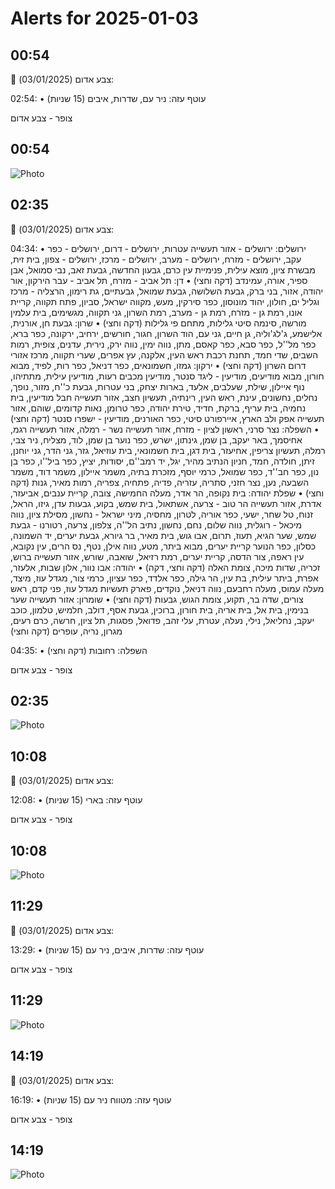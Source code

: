 # Alerts for 2025-01-03

## 00:54

🔴 צבע אדום (03/01/2025):

02:54:
• עוטף עזה: ניר עם, שדרות, איבים (15 שניות)

צופר - צבע אדום

## 00:54

![Photo](images/38256.jpg)

## 02:35

🔴 צבע אדום (03/01/2025):

04:34:
• ירושלים: ירושלים - אזור תעשייה עטרות, ירושלים - דרום, ירושלים - כפר עקב, ירושלים - מזרח, ירושלים - מערב, ירושלים - מרכז, ירושלים - צפון, בית זית, מבשרת ציון, מוצא עילית, פנימיית עין כרם, גבעון החדשה, גבעת זאב, נבי סמואל, אבן ספיר, אורה, עמינדב (דקה וחצי)
• דן: תל אביב - מזרח, תל אביב - עבר הירקון, אור יהודה, אזור, בני ברק, גבעת השלושה, גבעת שמואל, גבעתיים, גת רימון, הרצליה - מרכז וגליל ים, חולון, יהוד מונוסון, כפר סירקין, מעש, מקווה ישראל, סביון, פתח תקווה, קריית אונו, רמת גן - מזרח, רמת גן - מערב, רמת השרון, גני תקווה, מגשימים, בית עלמין מורשה, סינמה סיטי גלילות, מתחם פי גלילות (דקה וחצי)
• שרון: גבעת חן, אורנית, אלישמע, ג'לג'וליה, גן חיים, גני עם, הוד השרון, חגור, חורשים, ירחיב, ירקונה, כפר ברא, כפר מל''ל, כפר סבא, כפר קאסם, מתן, נווה ימין, נווה ירק, נירית, עדנים, צופית, רמות השבים, שדי חמד, תחנת רכבת ראש העין, אלקנה, עץ אפרים, שערי תקווה, מרכז אזורי דרום השרון (דקה וחצי)
• ירקון: גמזו, חשמונאים, כפר דניאל, כפר רות, לפיד, מבוא חורון, מבוא מודיעים, מודיעין - ליגד סנטר, מודיעין מכבים רעות, מודיעין עילית, מתתיהו, נוף איילון, שילת, שעלבים, אלעד, בארות יצחק, בני עטרות, גבעת כ''ח, מזור, נופך, נחלים, נחשונים, עינת, ראש העין, רינתיה, תעשיון חצב, אזור תעשייה חבל מודיעין, בית נחמיה, בית עריף, ברקת, חדיד, טירת יהודה, כפר טרומן, נאות קדומים, שוהם, אזור תעשייה אפק ולב הארץ, איירפורט סיטי, כפר האורנים, מודיעין - ישפרו סנטר (דקה וחצי)
• השפלה: נצר סרני, ראשון לציון - מזרח, אזור תעשייה נשר - רמלה, אזור תעשייה רגמ, אחיסמך, באר יעקב, בן שמן, גינתון, ישרש, כפר נוער בן שמן, לוד, מצליח, ניר צבי, רמלה, תעשיון צריפין, אחיעזר, בית דגן, בית חשמונאי, בית עוזיאל, גזר, גני הדר, גני יוחנן, זיתן, חולדה, חמד, חניון הנתיב מהיר, יגל, יד רמב''ם, יסודות, יציץ, כפר ביל''ו, כפר בן נון, כפר חב''ד, כפר שמואל, כרמי יוסף, מזכרת בתיה, משמר איילון, משמר דוד, משמר השבעה, נען, נצר חזני, סתריה, עזריה, פדיה, פתחיה, צפריה, רמות מאיר, גנות (דקה וחצי)
• שפלת יהודה: בית נקופה, הר אדר, מעלה החמישה, צובה, קריית ענבים, אביעזר, אדרת, אזור תעשייה הר טוב - צרעה, אשתאול, בית שמש, בקוע, גבעות עדן, גיזו, הראל, זנוח, טל שחר, ישעי, כפר אוריה, לטרון, מחסיה, מיני ישראל - נחשון, מסילת ציון, נווה מיכאל - רוגלית, נווה שלום, נחם, נחשון, נתיב הל''ה, צלפון, צרעה, רטורנו - גבעת שמש, שער הגיא, תעוז, תרום, אבו גוש, בית מאיר, בר גיורא, גבעת יערים, יד השמונה, כסלון, כפר הנוער קריית יערים, מבוא ביתר, מטע, נווה אילן, נטף, נס הרים, עין נקובא, עין ראפה, צור הדסה, קריית יערים, רמת רזיאל, שואבה, שורש, אזור תעשייה ברוש, זכריה, שדות מיכה, צומת האלה (דקה וחצי, דקה)
• יהודה: אבו נוור, אלון שבות, אלעזר, אפרת, ביתר עילית, בת עין, הר גילה, כפר אלדד, כפר עציון, כרמי צור, מגדל עוז, מיצד, מעלה עמוס, מעלה רחבעם, נווה דניאל, נוקדים, פארק תעשיות מגדל עוז, פני קדם, ראש צורים, שדה בר, תקוע, צומת הגוש, גבעות (דקה וחצי)
• שומרון: אזור תעשייה שער בנימין, בית אל, בית אריה, בית חורון, ברוכין, גבעת אסף, דולב, חלמיש, טלמון, כוכב יעקב, נחליאל, נילי, נעלה, עטרת, עלי זהב, פדואל, פסגות, תל ציון, חרשה, כרם רעים, מגרון, נריה, עופרים (דקה וחצי)

04:35:
• השפלה: רחובות (דקה וחצי)

צופר - צבע אדום

## 02:35

![Photo](images/38262.jpg)

## 10:08

🔴 צבע אדום (03/01/2025):

12:08:
• עוטף עזה: בארי (15 שניות)

צופר - צבע אדום

## 10:08

![Photo](images/38264.jpg)

## 11:29

🔴 צבע אדום (03/01/2025):

13:29:
• עוטף עזה: שדרות, איבים, ניר עם (15 שניות)

צופר - צבע אדום

## 11:29

![Photo](images/38268.jpg)

## 14:19

🔴 צבע אדום (03/01/2025):

16:19:
• עוטף עזה: מטווח ניר עם (15 שניות)

צופר - צבע אדום

## 14:19

![Photo](images/38270.jpg)

